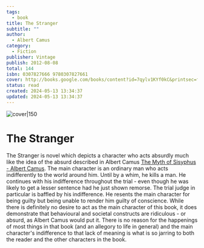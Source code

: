 ```yaml
---  
tags:  
  - book  
title: The Stranger  
subtitle: ""  
author:  
  - Albert Camus  
category:  
  - Fiction  
publisher: Vintage  
publish: 2012-08-08  
total: 144  
isbn: 0307827666 9780307827661  
cover: http://books.google.com/books/content?id=7qylv1KYf0kC&printsec=frontcover&img=1&zoom=1&source=gbs_api  
status: read  
created: 2024-05-13 13:34:37  
updated: 2024-05-13 13:34:37  
---  
```

  
![cover|150](http://books.google.com/books/content?id=7qylv1KYf0kC&printsec=frontcover&img=1&zoom=1&source=gbs_api)  
# The Stranger  
The Stranger is novel which depicts a character who acts absurdly much like the idea of the absurd described in Albert Camus [The Myth of Sisyphus - Albert Camus](./The%20Myth%20of%20Sisyphus%20-%20Albert%20Camus.md). The main character is an ordinary man who acts indifferently to the world around him. Until by a whim, he kills a man. He continues with his indifference throughout the trial - even though he was likely to get a lesser sentence had he just shown remorse. The trial judge in particular is baffled by his indifference. He resents the main character for being guilty but being unable to render him guilty of conscience. While there is definitely no desire to act as the main character of this book, it does demonstrate that behavioural and societal constructs are ridiculous - or absurd, as Albert Camus would put it. There is no reason for the happenings of most things in that book (and an allegory to life in general) and the main character's indifference to that lack of meaning is what is so jarring to both the reader and the other characters in the book. 